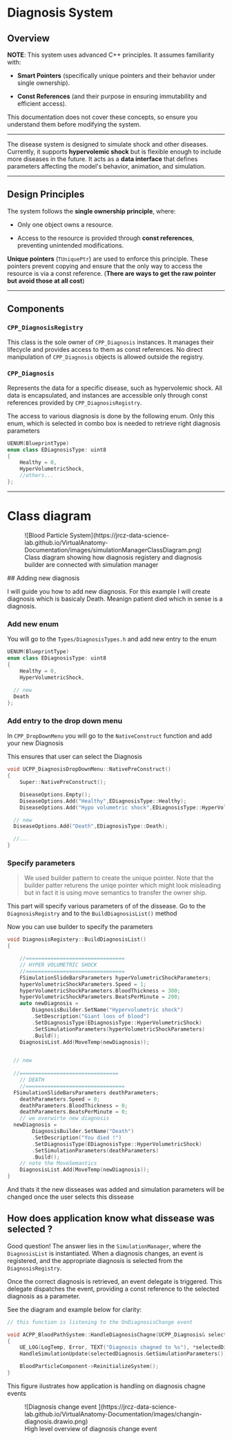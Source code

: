 # Diagnosis System

## Overview

**NOTE**: This system uses advanced C++ principles. It assumes familiarity with:

- **Smart Pointers** (specifically unique pointers and their behavior under single ownership).

- **Const References** (and their purpose in ensuring immutability and efficient access).

This documentation does not cover these concepts, so ensure you understand them before modifying the system.

---

The disease system is designed to simulate shock and other diseases. Currently, it supports **hypervolemic shock** but is flexible enough to include more diseases in the future. It acts as a **data interface** that defines parameters affecting the model's behavior, animation, and simulation.

---

## Design Principles

The system follows the **single ownership principle**, where:

- Only one object owns a resource.

- Access to the resource is provided through **const references**, preventing unintended modifications.

**Unique pointers** (`TUniquePtr`) are used to enforce this principle. These pointers prevent copying and ensure that the only way to access the resource is via a const reference. (**There are ways to get the raw pointer but avoid those at all cost**)

---

## Components

### `CPP_DiagnosisRegistry`
This class is the sole owner of `CPP_Diagnosis` instances. It manages their lifecycle and provides access to them as const references. No direct manipulation of `CPP_Diagnosis` objects is allowed outside the registry.

### `CPP_Diagnosis`
Represents the data for a specific disease, such as hypervolemic shock. All data is encapsulated, and instances are accessible only through const references provided by `CPP_DiagnosisRegistry`.

The access to various diagnosis is done by the following enum. Only this enum, which is selected in combo box is needed to retrieve right diagnosis parameters 


```c++
UENUM(BlueprintType)
enum class EDiagnosisType: uint8
{
	Healthy = 0,
	HyperVolumetricShock,
    //others...
};
```
---

# Class diagram 

<figure markdown="span">
  ![Blood Particle System](https://jrcz-data-science-lab.github.io/VirtualAnatomy-Documentation/images/simulationManagerClassDiagram.png)
  <figcaption>Class diagram showing how diagnosis registery and diagnosis builder are connected with simulation manager</figcaption>
</figure>

## Adding new diagnosis

I will guide you how to add new diagnosis. For this example I will create diagnosis which is basicaly Death. Meanign patient died which in sense is a diagnosis. 

### Add new enum

You will go to the `Types/DiagnosisTypes.h` and add new entry to the enum

```c++
UENUM(BlueprintType)
enum class EDiagnosisType: uint8
{
	Healthy = 0,
	HyperVolumetricShock,
  
  // new
  Death
};
```

### Add entry to the drop down menu 

In `CPP_DropDownMenu` you will go to the `NativeConstruct` function and add your new Diagnosis 

This ensures that user can select the Diagnosis

```c++
void UCPP_DiagnosisDropDownMenu::NativePreConstruct()
{
	Super::NativePreConstruct();

	DiseaseOptions.Empty();
	DiseaseOptions.Add("Healthy",EDiagnosisType::Healthy);
	DiseaseOptions.Add("Hypo volumetric shock",EDiagnosisType::HyperVolumetricShock);

  // new
  DiseaseOptions.Add("Death",EDiagnosisType::Death);

  //...
}
```

### Specify parameters

>We used builder pattern to create the unique pointer. Note that the builder patter returens the uniqe pointer which might look misleading but in fact it is using move semantics to transfer the owner ship.

This part will specify various parameters of of the dissease. Go to the `DiagnosisRegistry` and to the `BuildDiagnosisList()` method 

Now you can use builder to specify the parameters

```c++
void DiagnosisRegistery::BuildDiagnosisList()
{

	//================================
	// HYPER VOLUMETRIC SHOCK
	//================================
	FSimulationSlideBarsParameters hyperVolumetricShockParameters;
	hyperVolumetricShockParameters.Speed = 1;
	hyperVolumetricShockParameters.BloodThickness = 300;
	hyperVolumetricShockParameters.BeatsPerMinute = 200;
	auto newDiagnosis =
		DiagnosisBuilder.SetName("Hypervolumetric shock")
		.SetDescription("Giant loos of blood")
		.SetDiagnosisType(EDiagnosisType::HyperVolumetricShock)
		.SetSimulationParameters(hyperVolumetricShockParameters)
		.Build();
	DiagnosisList.Add(MoveTemp(newDiagnosis));


  // new
	
  //================================
	// DEATH
	//================================
  FSimulationSlideBarsParameters deathParameters;
	deathParameters.Speed = 0;
	deathParameters.BloodThickness = 0;
	deathParameters.BeatsPerMinute = 0;
	// we overwirte new diagnosis 
  newDiagnosis =
		DiagnosisBuilder.SetName("Death")
		.SetDescription("You died !")
		.SetDiagnosisType(EDiagnosisType::HyperVolumetricShock)
		.SetSimulationParameters(deathParameters)
		.Build();
    // note the MoveSemantics
	DiagnosisList.Add(MoveTemp(newDiagnosis));
}
```

And thats it the new disseases was added and simulation parameters will be changed once the user selects this dissease

## How does application know what dissease was selected ? 

Good question! The answer lies in the `SimulationManager`, where the `DiagnosisList` is instantiated. When a diagnosis changes, an event is registered, and the appropriate diagnosis is selected from the `DiagnosisRegistry`. 

Once the correct diagnosis is retrieved, an event delegate is triggered. This delegate dispatches the event, providing a const reference to the selected diagnosis as a parameter.

See the diagram and example below for clarity:



```c++
// this function is listening to the OnDiagnosisChange event 

void ACPP_BloodPathSystem::HandleDiagnosisChagne(UCPP_Diagnosis& selectedDiagnosis)
{
	UE_LOG(LogTemp, Error, TEXT("Diagnosis chagned to %s"), *selectedDiagnosis.GetName());
	HandleSimulationUpdate(selectedDiagnosis.GetSimulationParameters());

	BloodParticleComponent->ReinitializeSystem();
}

```

This figure ilustrates how application is handling on diagnosis chagne events 

<figure markdown="span">
  ![Diagnosis change event ](https://jrcz-data-science-lab.github.io/VirtualAnatomy-Documentation/images/changin-diagnosis.drawio.png)
  <figcaption>High level overview of diagnosis change event </figcaption>
</figure>
